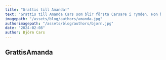 ```yaml
---
title: "Grattis till Amanda!"
text: "Grattis till Amanda Cars som blir första Carsare i rymden. Hon blev precis uttagen av Nasa för att resa till månen. Snart kommer Cars namnet stå skrivet i månens yta."
imagepath: "/assets/blog/authors/amanda.jpg"
authorimagepath: "/assets/blog/authors/bjorn.jpg"
date: "2024-02-08"
author: Björn Cars
---
```


## GrattisAmanda
